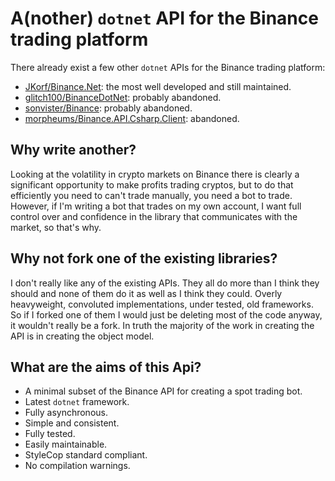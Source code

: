 # A(nother) `dotnet` API for the Binance trading platform

There already exist a few other `dotnet` APIs for the Binance trading platform:

- [JKorf/Binance.Net](https://github.com/JKorf/Binance.Net): the most well developed and still maintained.
- [glitch100/BinanceDotNet](https://github.com/glitch100/BinanceDotNet): probably abandoned.
- [sonvister/Binance](https://github.com/sonvister/Binance): probably abandoned.
- [morpheums/Binance.API.Csharp.Client](https://github.com/morpheums/Binance.API.Csharp.Client): abandoned.

## Why write another?

Looking at the volatility in crypto markets on Binance there is clearly a significant opportunity to make profits trading cryptos, but to do that efficiently you need to can't trade manually, you need a bot to trade. However, if I'm writing a bot that trades on my own account, I want full control over and confidence in the library that communicates with the market, so that's why.

## Why not fork one of the existing libraries?

I don't really like any of the existing APIs. They all do more than I think they should and none of them do it as well as I think they could. Overly heavyweight, convoluted implementations, under tested, old frameworks. So if I forked one of them I would just be deleting most of the code anyway, it wouldn't really be a fork. In truth the majority of the work in creating the API is in creating the object model.

## What are the aims of this Api?

- A minimal subset of the Binance API for creating a spot trading bot.
- Latest `dotnet` framework.
- Fully asynchronous.
- Simple and consistent.
- Fully tested.
- Easily maintainable.
- StyleCop standard compliant.
- No compilation warnings.

